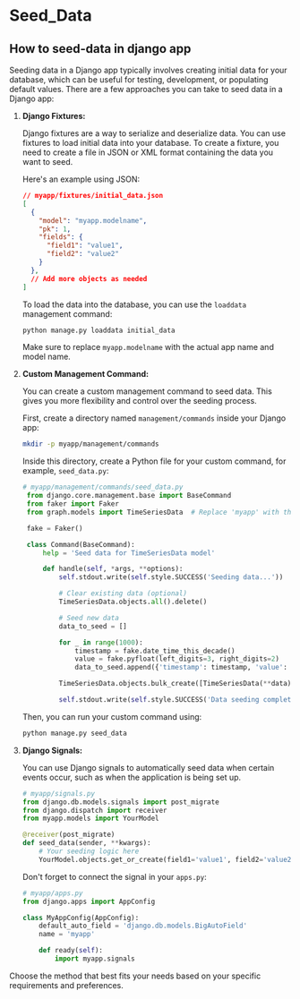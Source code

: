 # Seed_Data
## How to seed-data in django app
Seeding data in a Django app typically involves creating initial data for your database, which can be useful for testing, development, or populating default values. There are a few approaches you can take to seed data in a Django app:

1. **Django Fixtures:**

   Django fixtures are a way to serialize and deserialize data. You can use fixtures to load initial data into your database. To create a fixture, you need to create a file in JSON or XML format containing the data you want to seed.

   Here's an example using JSON:

   ```json
   // myapp/fixtures/initial_data.json
   [
     {
       "model": "myapp.modelname",
       "pk": 1,
       "fields": {
         "field1": "value1",
         "field2": "value2"
       }
     },
     // Add more objects as needed
   ]
   ```

   To load the data into the database, you can use the `loaddata` management command:

   ```bash
   python manage.py loaddata initial_data
   ```

   Make sure to replace `myapp.modelname` with the actual app name and model name.

2. **Custom Management Command:**

   You can create a custom management command to seed data. This gives you more flexibility and control over the seeding process.

   First, create a directory named `management/commands` inside your Django app:

   ```bash
   mkdir -p myapp/management/commands
   ```

   Inside this directory, create a Python file for your custom command, for example, `seed_data.py`:

   ```python
   # myapp/management/commands/seed_data.py
    from django.core.management.base import BaseCommand
    from faker import Faker
    from graph.models import TimeSeriesData  # Replace 'myapp' with the actual name of your app

    fake = Faker()

    class Command(BaseCommand):
        help = 'Seed data for TimeSeriesData model'

        def handle(self, *args, **options):
            self.stdout.write(self.style.SUCCESS('Seeding data...'))

            # Clear existing data (optional)
            TimeSeriesData.objects.all().delete()

            # Seed new data
            data_to_seed = []

            for _ in range(1000):
                timestamp = fake.date_time_this_decade()
                value = fake.pyfloat(left_digits=3, right_digits=2)
                data_to_seed.append({'timestamp': timestamp, 'value': value})

            TimeSeriesData.objects.bulk_create([TimeSeriesData(**data) for data in data_to_seed])

            self.stdout.write(self.style.SUCCESS('Data seeding complete.'))
   ```

   Then, you can run your custom command using:

   ```bash
   python manage.py seed_data
   ```

3. **Django Signals:**

   You can use Django signals to automatically seed data when certain events occur, such as when the application is being set up.

   ```python
   # myapp/signals.py
   from django.db.models.signals import post_migrate
   from django.dispatch import receiver
   from myapp.models import YourModel

   @receiver(post_migrate)
   def seed_data(sender, **kwargs):
       # Your seeding logic here
       YourModel.objects.get_or_create(field1='value1', field2='value2')
   ```

   Don't forget to connect the signal in your `apps.py`:

   ```python
   # myapp/apps.py
   from django.apps import AppConfig

   class MyAppConfig(AppConfig):
       default_auto_field = 'django.db.models.BigAutoField'
       name = 'myapp'

       def ready(self):
           import myapp.signals
   ```

Choose the method that best fits your needs based on your specific requirements and preferences.